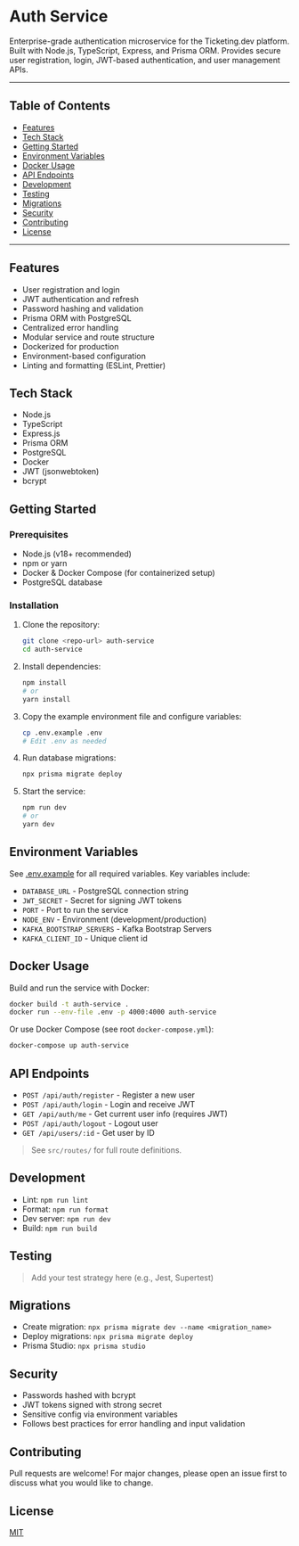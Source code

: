 # Auth Service

Enterprise-grade authentication microservice for the Ticketing.dev platform. Built with Node.js, TypeScript, Express, and Prisma ORM. Provides secure user registration, login, JWT-based authentication, and user management APIs.

---

## Table of Contents

- [Features](#features)
- [Tech Stack](#tech-stack)
- [Getting Started](#getting-started)
- [Environment Variables](#environment-variables)
- [Docker Usage](#docker-usage)
- [API Endpoints](#api-endpoints)
- [Development](#development)
- [Testing](#testing)
- [Migrations](#migrations)
- [Security](#security)
- [Contributing](#contributing)
- [License](#license)

---

## Features

- User registration and login
- JWT authentication and refresh
- Password hashing and validation
- Prisma ORM with PostgreSQL
- Centralized error handling
- Modular service and route structure
- Dockerized for production
- Environment-based configuration
- Linting and formatting (ESLint, Prettier)

## Tech Stack

- Node.js
- TypeScript
- Express.js
- Prisma ORM
- PostgreSQL
- Docker
- JWT (jsonwebtoken)
- bcrypt

## Getting Started

### Prerequisites

- Node.js (v18+ recommended)
- npm or yarn
- Docker & Docker Compose (for containerized setup)
- PostgreSQL database

### Installation

1. Clone the repository:

   ```sh
   git clone <repo-url> auth-service
   cd auth-service
   ```

2. Install dependencies:

   ```sh
   npm install
   # or
   yarn install
   ```

3. Copy the example environment file and configure variables:

   ```sh
   cp .env.example .env
   # Edit .env as needed
   ```

4. Run database migrations:

   ```sh
   npx prisma migrate deploy
   ```

5. Start the service:

   ```sh
   npm run dev
   # or
   yarn dev
   ```

## Environment Variables

See [.env.example](./.env.example) for all required variables. Key variables include:

- `DATABASE_URL` - PostgreSQL connection string
- `JWT_SECRET` - Secret for signing JWT tokens
- `PORT` - Port to run the service
- `NODE_ENV` - Environment (development/production)
- `KAFKA_BOOTSTRAP_SERVERS` - Kafka Bootstrap Servers
- `KAFKA_CLIENT_ID` - Unique client id

## Docker Usage

Build and run the service with Docker:

```sh
docker build -t auth-service .
docker run --env-file .env -p 4000:4000 auth-service
```

Or use Docker Compose (see root `docker-compose.yml`):

```sh
docker-compose up auth-service
```

## API Endpoints

- `POST /api/auth/register` - Register a new user
- `POST /api/auth/login` - Login and receive JWT
- `GET /api/auth/me` - Get current user info (requires JWT)
- `POST /api/auth/logout` - Logout user
- `GET /api/users/:id` - Get user by ID

> See `src/routes/` for full route definitions.

## Development

- Lint: `npm run lint`
- Format: `npm run format`
- Dev server: `npm run dev`
- Build: `npm run build`

## Testing

> Add your test strategy here (e.g., Jest, Supertest)

## Migrations

- Create migration: `npx prisma migrate dev --name <migration_name>`
- Deploy migrations: `npx prisma migrate deploy`
- Prisma Studio: `npx prisma studio`

## Security

- Passwords hashed with bcrypt
- JWT tokens signed with strong secret
- Sensitive config via environment variables
- Follows best practices for error handling and input validation

## Contributing

Pull requests are welcome! For major changes, please open an issue first to discuss what you would like to change.

## License

[MIT](./LICENSE)
